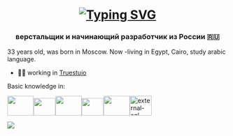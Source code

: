 <h1 align="center">
  <a href="https://git.io/typing-svg"><img src="https://readme-typing-svg.herokuapp.com?font=Fira+Code&pause=1000&color=00EB09&random=false&width=435&lines=%D0%9F%D1%80%D0%B8%D0%B2%D0%B5%D1%82%2C+%D0%BC%D0%B5%D0%BD%D1%8F+%D0%B7%D0%BE%D0%B2%D1%83%D1%82+%D0%90%D0%BD%D0%B0%D1%80!" alt="Typing SVG" /></a>
</h1>
<h3 align="center">верстальщик и начинающий разработчик из России 🇷🇺</h3>


33 years old, was born in Moscow. Now -living in Egypt, Cairo,
study arabic language.


- 👨‍💻 working in <a href="truestudio.ru">Truestuio</a>


Basic knowledge in:


<a href="#"><img src="https://cdn.jsdelivr.net/gh/devicons/devicon@latest/icons/php/php-original.svg" style="width: 60px; height: 45px"></a><a href="#"><img src="https://cdn.jsdelivr.net/gh/devicons/devicon@latest/icons/javascript/javascript-original.svg" style="width: 50px; height: 40px"></a><a href="#"><img src="https://cdn.jsdelivr.net/gh/devicons/devicon@latest/icons/jquery/jquery-plain-wordmark.svg" style="width: 60px; height: 45px"></a><a href="#"><img src="https://cdn.jsdelivr.net/gh/devicons/devicon@latest/icons/sass/sass-original.svg" style="width: 50px; height: 40px"></a><a href="#"><img src="https://cdn.jsdelivr.net/gh/devicons/devicon@latest/icons/bootstrap/bootstrap-original-wordmark.svg" style="width: 60px; height: 45px"></a><a href="#"><img width="50" height="45" src="https://img.icons8.com/external-soft-fill-juicy-fish/60/external-sql-coding-and-development-soft-fill-soft-fill-juicy-fish.png" alt="external-sql-coding-and-development-soft-fill-soft-fill-juicy-fish"/></a>
          
<img src="https://www.codewars.com/users/Zarubaxa/badges/small">
